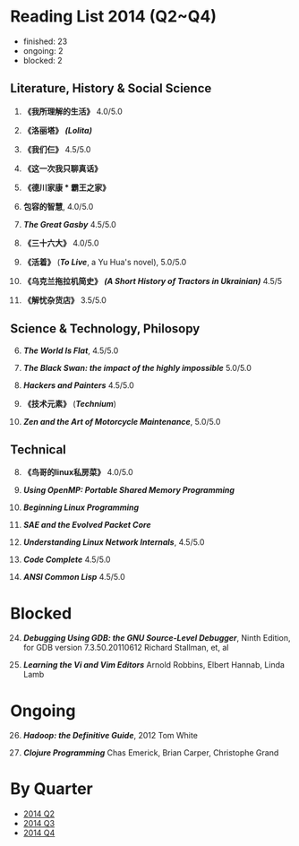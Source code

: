 Reading List 2014 (Q2~Q4)
========================

* finished: 23
* ongoing: 2
* blocked: 2

## Literature, History & Social Science
1. **《我所理解的生活》** 4.0/5.0

2. **《洛丽塔》** ***(Lolita)***

3. **《我们仨》** 4.5/5.0

4. **《这一次我只聊真话》**

5. **《德川家康 * 霸王之家》**

1. **包容的智慧**, 4.0/5.0

1. ***The Great Gasby*** 4.5/5.0

1. **《三十六大》** 4.0/5.0

1. **《活着》** (***To Live***, a Yu Hua's novel), 5.0/5.0

1. **《乌克兰拖拉机简史》** ***(A Short History of Tractors in Ukrainian)*** 4.5/5

1. **《解忧杂货店》** 3.5/5.0

## Science & Technology, Philosopy
6. ***The World Is Flat***, 4.5/5.0

7. ***The Black Swan: the impact of the highly impossible*** 5.0/5.0

1. ***Hackers and Painters*** 4.5/5.0

1. **《技术元素》** (***Technium***)

1. ***Zen and the Art of Motorcycle Maintenance***, 5.0/5.0

## Technical
8. **《鸟哥的linux私房菜》** 4.0/5.0

9. ***Using OpenMP: Portable Shared Memory Programming***

10. ***Beginning Linux Programming***

1. ***SAE and the Evolved Packet Core***

1. ***Understanding Linux Network Internals***, 4.5/5.0

1. ***Code Complete*** 4.5/5.0

1. ***ANSI Common Lisp*** 4.5/5.0

# Blocked
24. ***Debugging Using GDB: the GNU Source-Level Debugger***, Ninth Edition, for GDB version 7.3.50.20110612 Richard Stallman, et, al

25. ***Learning the Vi and Vim Editors*** Arnold Robbins, Elbert Hannab, Linda Lamb

# Ongoing
26. ***Hadoop: the Definitive Guide***, 2012 Tom White

27. ***Clojure Programming*** Chas Emerick, Brian Carper, Christophe Grand

# By Quarter
- [2014 Q2](2014_Q2.md)
- [2014 Q3](2014_Q3.md)
- [2014 Q4](2014_Q4.md)

